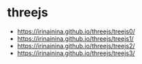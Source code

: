 # threejs

- https://irinainina.github.io/threejs/treejs0/
- https://irinainina.github.io/threejs/treejs1/
- https://irinainina.github.io/threejs/treejs2/
- https://irinainina.github.io/threejs/treejs3/